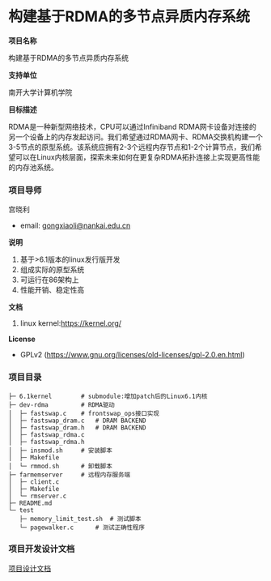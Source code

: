 # 构建基于RDMA的多节点异质内存系统
**项目名称**

构建基于RDMA的多节点异质内存系统

**支持单位**

南开大学计算机学院

**目标描述**

RDMA是一种新型网络技术，CPU可以通过Infiniband RDMA网卡设备对连接的另一个设备上的内存发起访问。我们希望通过RDMA网卡、RDMA交换机构建一个3-5节点的原型系统。该系统应拥有2-3个远程内存节点和1-2个计算节点，我们希望可以在Linux内核层面，探索未来如何在更复杂RDMA拓扑连接上实现更高性能的内存池系统。


### 项目导师

宫晓利
- email: gongxiaoli@nankai.edu.cn 



**说明**
1. 基于>6.1版本的linux发行版开发
2. 组成实际的原型系统
3. 可运行在86架构上
4. 性能开销、稳定性高

**文档**
1. linux kernel:https://kernel.org/

**License**
- GPLv2 (https://www.gnu.org/licenses/old-licenses/gpl-2.0.en.html)

### 项目目录
```shell
├─ 6.1kernel        # submodule:增加patch后的Linux6.1内核
├─ dev-rdma         # RDMA驱动
│  ├─ fastswap.c    # frontswap_ops接口实现
│  ├─ fastswap_dram.c   # DRAM BACKEND
│  ├─ fastswap_dram.h   # DRAM BACKEND
│  ├─ fastswap_rdma.c
│  ├─ fastswap_rdma.h
│  ├─ insmod.sh     # 安装脚本
│  ├─ Makefile
│  └─ rmmod.sh      # 卸载脚本
├─ farmemserver     # 远程内存服务端
│  ├─ client.c
│  ├─ Makefile
│  └─ rmserver.c
├─ README.md
└─ test
   ├─ memory_limit_test.sh  # 测试脚本
   └─ pagewalker.c      # 测试正确性程序
```

### 项目开发设计文档
[项目设计文档](https://gitlab.eduxiji.net/T202410055992676/project2210132-233922/-/blob/dev-rdma/设计文档.pdf)